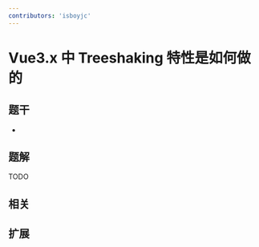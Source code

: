 ```yaml
---
contributors: 'isboyjc'
---
```


# Vue3.x 中 Treeshaking 特性是如何做的


## 题干

- 



## 题解

<!-- ::: details 点我查看题解 -->

  TODO

<!-- ::: -->



## 相关



## 扩展
